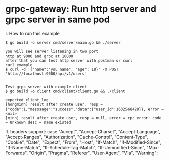 # grpc-gateway: Run http server and grpc server in same pod

I. How to run this example

    $ go build -o server cmd/server/main.go && ./server
    
    you will see server listening in two port
    http at 9000 and grpc at 10000
    after that you can test http server with postman or curl 
    curl example
    $ curl -d '{"name":"you name", "age": 18}' -X POST 'http://localhost:9000/api/v1/users'


    Test grpc server with example client
    $ go build -o client cmd/client/client.go && ./client
    
    expected client log
    [hongminh] result after create user, resp = {"code":1,"messsage":"success","data":{"user_id":1632568428}}, error = <nil>    
    [minh] result after create user, resp = null, error = rpc error: code = Unknown desc = name existed


II. headers support:
	case
		"Accept",
		"Accept-Charset",
		"Accept-Language",
		"Accept-Ranges",
		"Authorization",
		"Cache-Control",
		"Content-Type",
		"Cookie",
		"Date",
		"Expect",
		"From",
		"Host",
		"If-Match",
		"If-Modified-Since",
		"If-None-Match",
		"If-Schedule-Tag-Match",
		"If-Unmodified-Since",
		"Max-Forwards",
		"Origin",
		"Pragma",
		"Referer",
		"User-Agent",
		"Via",
		"Warning":

